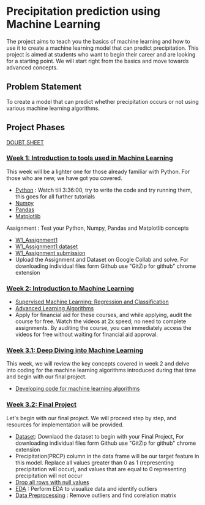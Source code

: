 # Precipitation prediction using Machine Learning

The project aims to teach you the basics of machine learning and how to use it to create a machine learning model that can predict precipitation. This project is aimed at students who want to begin their career and are looking for a starting point. We will start right from the basics and move towards advanced concepts.

## Problem Statement 

To create a model that can predict whether precipitation occurs or not using various machine learning algorithms.

## Project Phases

[DOUBT SHEET](https://docs.google.com/spreadsheets/d/13-M019XMTL98WQSMpQ-VgfEu4PgRFUvJvXF1VjbfY5E/edit?usp=sharing)

### [Week 1: Introduction to tools used in Machine Learning](<./Week 1/>)
This week will be a lighter one for those already familiar with Python. For those who are new, we have got you covered. 
- [Python](https://www.youtube.com/watch?v=_uQrJ0TkZlc) : Watch till 3:36:00, try to write the code and try running them, this goes for all further tutorials 
- [Numpy](https://www.youtube.com/watch?v=QUT1VHiLmmI)
- [Pandas](https://www.youtube.com/watch?v=vmEHCJofslg)
- [Matplotlib](https://www.youtube.com/watch?v=OZOOLe2imFo)

Assignment : Test your Python, Numpy, Pandas and Matplotlib concepts
- [W1_Assignment1](<./Week 1/Assignment_1.ipynb>) 
- [W1_Assignment1 dataset](<./Week 1/countries.csv>)
- [W1_Assignment submission](https://forms.gle/gP2VYsneNXSDYWgz6)
- Upload the Assignment and Dataset on Google Collab and solve. For downloading individual files form Github use "GitZip for github" chrome extension

### [Week 2: Introduction to Machine Learning](<./Week 2/>)
- [Supervised Machine Learning: Regression and Classification](https://www.coursera.org/learn/machine-learning?specialization=machine-learning-introduction)
- [Advanced Learning Algorithms](https://www.coursera.org/learn/advanced-learning-algorithms?specialization=machine-learning-introduction)
- Apply for financial aid for these courses, and while applying, audit the course for free. Watch the videos at 2x speed; no need to complete assignments. By auditing the course, you can immediately access the videos for free without waiting for financial aid approval.

### [Week 3.1: Deep Diving into Machine Learning](<./Week 3/>)
This week, we will review the key concepts covered in week 2 and delve into coding for the machine learning algorithms introduced during that time and begin with our final project.
- [Developing code for machine learning algorithms](https://www.youtube.com/watch?v=i_LwzRVP7bg)
  
### [Week 3.2: Final Project](<./Week 3/>)
Let's begin with our final project. We will proceed step by step, and resources for implementation will be provided.
- [Dataset](</.Week 3/dataset.csv/>): Downlaod the dataset to begin with your Final Project,  For downloading individual files form Github use "GitZip for github" chrome extension
- Precipitation(PRCP) column in the data frame will be our target feature in this model. Replace all values greater than 0 as 1 (representing precipitation will occur), and values that are equal to 0 representing precipitation will not occur
- [Drop all rows with null values](https://www.digitalocean.com/community/tutorials/pandas-dropna-drop-null-na-values-from-dataframe)
- [EDA](https://www.geeksforgeeks.org/exploratory-data-analysis-in-python/) : Perform EDA to visualize data and identify outliers
- [Data Preprocessing](https://www.geeksforgeeks.org/data-preprocessing-machine-learning-python/) : Remove outliers and find corelation matrix
 
  

